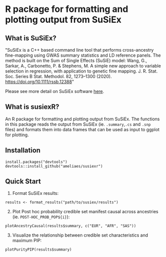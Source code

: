 # R package for formatting and plotting output from SuSiEx 

## What is SuSiEx?
"SuSiEx is a C++ based command line tool that performs cross-ancestry fine-mapping using GWAS summary statistics and LD reference panels. The method is built on the Sum of Single Effects (SuSiE) model:
Wang, G., Sarkar, A., Carbonetto, P. & Stephens, M. A simple new approach to variable selection in regression, with application to genetic fine mapping. J. R. Stat. Soc. Series B Stat. Methodol. 82, 1273–1300 (2020). https://doi.org/10.1111/rssb.12388"

Please see more detail on SuSiEx software [here](https://github.com/getian107/SuSiEx).

## What is susiexR?
An R package for formatting and plotting output from SuSiEx. The functions in this package reads the output from SuSiEx (ie. `.summary`,`.cs` and `.snp` files) and formats them into data frames that can be used as input to ggplot for plotting.

## Installation
```{r}
install.packages("devtools")
devtools::install_github("ameliaes/susiexr")
```
## Quick Start

1. Format SuSiEx results:
```
results <- format_results("path/to/susiex/results")
```

2. Plot Post hoc probability credible set manifest causal across ancestries (ie. `POST-HOC_PROB_POP${i}`):
```
plotAncestryCausal(results$summary, c("EUR", "AFR", "SAS"))
```

3. Visualize the relationship between credible set characteristics and maximum PIP:
```
plotPurityPIP(results$summary)
```
